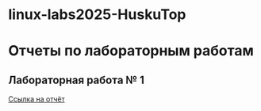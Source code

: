 # linux-labs2025-HuskuTop
# Отчеты по лабораторным работам

## Лабораторная работа № 1

[Ссылка на отчёт](https://disk.yandex.ru/d/WuKEpZMHIoeeMQ)


